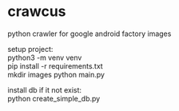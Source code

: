 # crawcus
python crawler for google android factory images


setup project:  
python3 -m venv venv  
pip install -r requirements.txt  
mkdir images
python main.py

install db if it not exist:  
python create_simple_db.py
